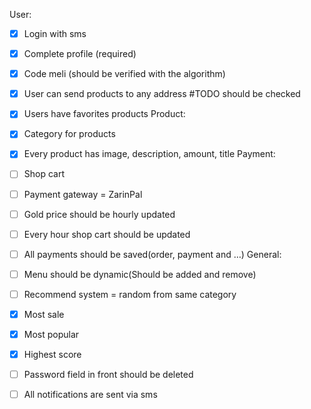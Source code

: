 User:
- [x] Login with sms
- [X] Complete profile (required)
- [x] Code meli (should be verified with the algorithm)
- [x] User can send products to any address #TODO should be checked
- [x] Users have favorites products
Product:
- [x] Category for products 
- [x] Every product has image, description, amount, title
Payment:
- [ ] Shop cart
- [ ] Payment gateway = ZarinPal
- [ ] Gold price should be hourly updated
- [ ] Every hour shop cart should be updated 
- [ ] All payments should be saved(order, payment and …)
General:

- [ ] Menu should be dynamic(Should be added and remove)
- [ ] Recommend system = random from same category 
- [x] Most sale
- [x] Most popular 
- [x] Highest score
- [ ] Password field in front should be deleted
- [ ] All notifications are sent via sms